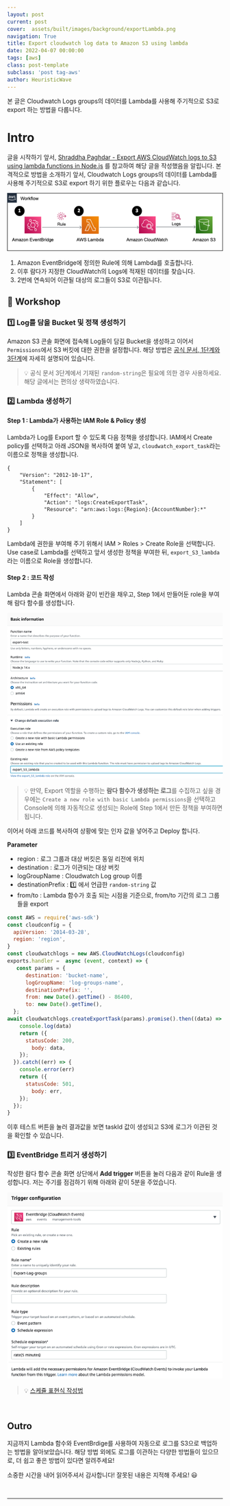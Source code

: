 ```yaml
---
layout: post
current: post
cover:  assets/built/images/background/exportLambda.png
navigation: True
title: Export cloudwatch log data to Amazon S3 using lambda
date: 2022-04-07 00:00:00
tags: [aws]
class: post-template
subclass: 'post tag-aws'
author: HeuristicWave
---
```

본 글은 Cloudwatch Logs groups의 데이터를 Lambda를 사용해 주기적으로 S3로 export 하는 방법을 다룹니다.  

# Intro

글을 시작하기 앞서, [Shraddha Paghdar - Export AWS CloudWatch logs to S3 using lambda functions in Node.js](https://noob2geek.in/2021/06/18/export-aws-cloudwatch-logs-to-s3-using-lambda-functions-in-node-js/)
를 참고하여 해당 글을 작성했음을 알립니다. 본격적으로 방법을 소개하기 앞서, Cloudwatch Logs groups의 데이터를 Lambda를 사용해 주기적으로 S3로 export 하기 위한 플로우는 다음과 같습니다.

![imageBuilder](../../assets/built/images/background/exportLambda.png)

1. Amazon EventBridge에 정의한 Rule에 의해 Lambda를 호출합니다.
2. 이후 람다가 지정한 CloudWatch의 Logs에 적재된 데이터를 찾습니다.   
3. 2번에 연속되어 이관될 대상의 로그들이 S3로 이관됩니다.

## 📜 Workshop

### 1️⃣ Log를 담을 Bucket 및 정책 생성하기

Amazon S3 콘솔 화면에 접속해 Log들이 담길 Bucket을 생성하고 이어서 `Permissions`에서 S3 버킷에 대한 권한을 설정합니다.
해당 방법은 [공식 문서, 1단계와 3단계](https://docs.aws.amazon.com/AmazonCloudWatch/latest/logs/S3ExportTasksConsole.html )에 자세히 설명되어 있습니다.

> 💡 공식 문서 3단계에서 기재된 `random-string`은 필요에 의한 경우 사용하세요. 해당 글에서는 편의상 생략하였습니다.  

### 2️⃣ Lambda 생성하기

#### Step 1 : Lambda가 사용하는 IAM Role & Policy 생성

Lambda가 Log를 Export 할 수 있도록 다음 정책을 생성합니다.
IAM에서 Create policy를 선택하고 아래 JSON을 복사하여 붙여 넣고, `cloudwatch_export_task`라는 이름으로 정책을 생성합니다.

```shell
{
    "Version": "2012-10-17",
    "Statement": [
        {
            "Effect": "Allow",
            "Action": "logs:CreateExportTask",
            "Resource": "arn:aws:logs:{Region}:{AccountNumber}:*"
        }
    ]
}
```

Lambda에 권한을 부여해 주기 위해서 IAM > Roles > Create Role을 선택합니다.
Use case로 Lambda를 선택하고 앞서 생성한 정책을 부여한 뒤, `export_S3_lambda`라는 이름으로 Role을 생성합니다.

#### Step 2 : 코드 작성

Lambda 콘솔 화면에서 아래와 같이 빈칸을 채우고, Step 1에서 만들어둔 role을 부여해 람다 함수를 생성합니다.

![baseimage](../../assets/built/images/post/guide/exportLambda.png)

> 💡 만약, Export 역할을 수행하는 **람다 함수가 생성하는 로그**를 수집하고 싶을 경우에는 `Create a new role with basic Lambda permissions`을
> 선택하고 Console에 의해 자동적으로 생성되는 Role에 Step 1에서 만든 정책을 부여하면 됩니다.

이어서 아래 코드를 복사하여 상황에 맞는 인자 값을 넣어주고 Deploy 합니다.

**Parameter**
- region : 로그 그룹과 대상 버킷은 동일 리전에 위치
- destination : 로그가 이관되는 대상 버킷
- logGroupName : Cloudwatch Log group 이름
- destinationPrefix : 1️⃣ 에서 언급한 `random-string` 값
- from/to : Lambda 함수가 호출 되는 시점을 기준으로, from/to 기간의 로그 그룹들을 export

```js
const AWS = require('aws-sdk')
const cloudconfig = {
  apiVersion: '2014-03-28',
  region: 'region',
}
const cloudwatchlogs = new AWS.CloudWatchLogs(cloudconfig)
exports.handler =  async (event, context) => {
   const params = {
      destination: 'bucket-name',
      logGroupName: 'log-groups-name',
      destinationPrefix: '',
      from: new Date().getTime() - 86400,
      to: new Date().getTime(),
  };
await cloudwatchlogs.createExportTask(params).promise().then((data) => {
    console.log(data)
    return ({
      statusCode: 200,
        body: data,
    });
  }).catch((err) => {
    console.error(err)
    return ({
      statusCode: 501,
        body: err,
    });
  });
}
```

이후 테스트 버튼을 눌러 결과값을 보면 taskId 값이 생성되고 S3에 로그가 이관된 것을 확인할 수 있습니다.

### 3️⃣ EventBridge 트리거 생성하기 

작성한 람다 함수 콘솔 화면 상단에서 **Add trigger** 버튼을 눌러 다음과 같이 Rule을 생성합니다. 저는 주기를 점검하기 위해 아래와 같이 5분을 주었습니다.

![baseimage](../../assets/built/images/post/guide/eventBridgeRule.png)

> 💡 [스케쥴 표현식 작성법](https://docs.aws.amazon.com/lambda/latest/dg/services-cloudwatchevents-expressions.html)

<br>

## Outro

지금까지 Lambda 함수와 EventBrdige를 사용하여 자동으로 로그를 S3으로 백업하는 방법을 알아보았습니다.
해당 방법 외에도 로그를 이관하는 다양한 방법들이 있으므로, 더 쉽고 좋은 방법이 있다면 알려주세요!

소중한 시간을 내어 읽어주셔서 감사합니다! 잘못된 내용은 지적해 주세요! 😃

<br>

---

<br>